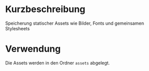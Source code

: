 # Kurzbeschreibung
Speicherung statischer Assets wie Bilder, Fonts und gemeinsamen Stylesheets

# Verwendung
Die Assets werden in den Ordner `assets` abgelegt.
